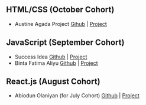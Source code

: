 ## HTML/CSS (October Cohort)

* Austine Agada Project [Gihub](https://github.com/auzytricks/Portfolio) | [Project](https://auzytricks.github.io/Portfolio/)

## JavaScript (September Cohort)

* Success Idea [Github](https://github.com/Idealist21/prisma) | [Project](https://idealist21.github.io/prisma/)
* Binta Fatima Aliyu [Github](https://github.com/bintaaliyu/Swimming-zone) | [Project](https://bintaaliyu.github.io/Swimming-zone/)

## React.js (August Cohort)

* Abiodun Olaniyan (for July Cohort) [Github](https://github.com/Harbeyzino/my-first-react-project) | [Project](https://my-first-react-project-lovat.vercel.app/)
